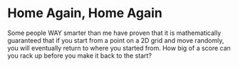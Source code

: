Home Again, Home Again
=================

Some people WAY smarter than me have proven that it is mathematically guaranteed that if you start from a point on a 2D grid and move randomly, you will eventually return to where you started from.  How big of a score can you rack up before you make it back to the start?